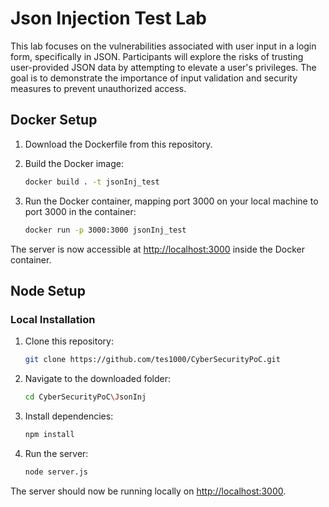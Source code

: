 # Json Injection Test Lab
This lab focuses on the vulnerabilities associated with user input in a login form, specifically in JSON. Participants will explore the risks of trusting user-provided JSON data by attempting to elevate a user's privileges. The goal is to demonstrate the importance of input validation and security measures to prevent unauthorized access.

## Docker Setup

1. Download the Dockerfile from this repository.

2. Build the Docker image:
    ```bash
    docker build . -t jsonInj_test
    ```

3. Run the Docker container, mapping port 3000 on your local machine to port 3000 in the container:
    ```bash
    docker run -p 3000:3000 jsonInj_test
    ```

The server is now accessible at [http://localhost:3000](http://localhost:3000) inside the Docker container.

## Node Setup

### Local Installation

1. Clone this repository:
    ```bash
    git clone https://github.com/tes1000/CyberSecurityPoC.git
    ```

2. Navigate to the downloaded folder:
    ```bash
    cd CyberSecurityPoC\JsonInj
    ```

3. Install dependencies:
    ```bash
    npm install
    ```

5. Run the server:
    ```bash
    node server.js
    ```

The server should now be running locally on [http://localhost:3000](http://localhost:3000).

